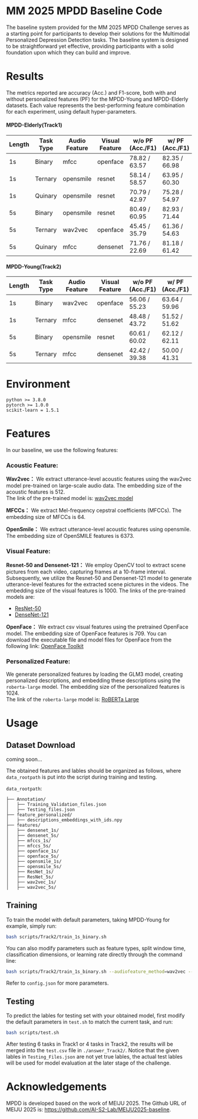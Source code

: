 # MM 2025 MPDD Baseline Code
The baseline system provided for the MM 2025 MPDD Challenge serves as a starting point for participants to develop their solutions for the Multimodal Personalized Depression Detection tasks. The baseline system is designed to be straightforward yet effective, providing participants with a solid foundation upon which they can build and improve.
# Results

The metrics reported are accuracy (Acc.) and F1-score, both with and without personalized features (PF) for the MPDD-Young and MPDD-Elderly datasets. Each value represents the best-performing feature combination for each experiment, using default hyper-parameters.

#### MPDD-Elderly(Track1)

| Length | Task Type | Audio Feature | Visual Feature | w/o PF (Acc./F1) | w/ PF (Acc./F1) |
|--------|-----------|---------------|----------------|-------------------|----------------|
| 1s     | Binary    | mfcc          | openface       | 78.82 / 63.57    | 82.35 / 66.98  |
| 1s     | Ternary   | opensmile     | resnet         | 58.14 / 58.57    | 63.95 / 60.30  |
| 1s     | Quinary   | opensmile     | resnet         | 70.79 / 42.97    | 75.28 / 54.97 |
| 5s     | Binary    | opensmile     | resnet         | 80.49 / 60.95    | 82.93 / 71.44 |
| 5s     | Ternary   | wav2vec       | openface       | 45.45 / 35.79    | 61.36 / 54.63 |
| 5s     | Quinary   | mfcc          | densenet       | 71.76 / 22.69    | 81.18 / 61.42 |

#### MPDD-Young(Track2)

| Length | Task Type | Audio Feature | Visual Feature | w/o PF (Acc./F1) | w/ PF (Acc./F1) |
|--------|-----------|---------------|----------------|------------------|-----------------|
| 1s     | Binary    | wav2vec       | openface       | 56.06 / 55.23    | 63.64 / 59.96   |
| 1s     | Ternary   | mfcc          | densenet       | 48.48 / 43.72    | 51.52 / 51.62   |
| 5s     | Binary    | opensmile     | resnet         | 60.61 / 60.02    | 62.12 / 62.11   |
| 5s     | Ternary   | mfcc          | densenet       | 42.42 / 39.38    | 50.00 / 41.31   |

# Environment

    python >= 3.8.0
    pytorch >= 1.0.0
    scikit-learn = 1.5.1

# Features

In our baseline, we use the following features:

### Acoustic Feature:
**Wav2vec：** We extract utterance-level acoustic features using the wav2vec model pre-trained on large-scale audio data. The embedding size of the acoustic features is 512.  
The link of the pre-trained model is: [wav2vec model](https://github.com/facebookresearch/fairseq/tree/main/examples/wav2vec)

**MFCCs：** We extract Mel-frequency cepstral coefficients (MFCCs). The embedding size of MFCCs is 64.  

**OpenSmile：** We extract utterance-level acoustic features using opensmile. The embedding size of OpenSMILE features is 6373.  

### Visual Feature:
**Resnet-50 and Densenet-121：** We employ OpenCV tool to extract scene pictures from each video, capturing frames at a 10-frame interval. Subsequently, we utilize the Resnet-50 and Densenet-121 model to generate utterance-level features for the extracted scene pictures in the videos. The embedding size of the visual features is 1000.
The links of the pre-trained models are:  
- [ResNet-50](https://huggingface.co/microsoft/resnet-50)  
- [DenseNet-121](https://huggingface.co/pytorch/vision/v0.10.0/densenet121)  

**OpenFace：** We extract csv visual features using the pretrained OpenFace model. The embedding size of OpenFace features is 709. You can download the executable file and model files for OpenFace from the following link: [OpenFace Toolkit](https://github.com/TadasBaltrusaitis/OpenFace)

### Personalized Feature:
We generate personalized features by loading the GLM3 model, creating personalized descriptions, and embedding these descriptions using the `roberta-large` model. The embedding size of the personalized features is 1024.  
The link of the `roberta-large` model is: [RoBERTa Large](https://huggingface.co/roberta-large)

# Usage
## Dataset Download
coming soon...

The obtained features and lables should be organized as follows, where `data_rootpath` is put into the script during training and testing.

`data_rootpath`:

    ├── Annotation/
    │   ├── Training_Validation_files.json
    │   ├── Testing_files.json
    ├── feature_personalized/
    │   ├── descriptions_embeddings_with_ids.npy
    ├── features/
    │   ├── densenet_1s/
    │   ├── densenet_5s/
    │   ├── mfccs_1s/
    │   ├── mfccs_5s/
    │   ├── openface_1s/
    │   ├── openface_5s/
    │   ├── opensmile_1s/
    │   ├── opensmile_5s/
    │   ├── ResNet_1s/
    │   ├── ResNet_5s/
    │   ├── wav2vec_1s/
    │   ├── wav2vec_5s/

## Training
To train the model with default parameters, taking MPDD-Young for example, simply run:  
```bash
bash scripts/Track2/train_1s_binary.sh
```

You can also modify parameters such as feature types, split window time, classification dimensions, or learning rate directly through the command line:  
```bash
bash scripts/Track2/train_1s_binary.sh --audiofeature_method=wav2vec --videofeature_method=resnet --splitwindow_time=5s --labelcount=5 --batch_size=32 --lr=0.001 --num_epochs=500
```
Refer to `config.json` for more parameters.

## Testing
To predict the lables for testing set with your obtained model, first modify the default parameters in `test.sh` to match the current task, and run:  
```bash
bash scripts/test.sh
```
After testing 6 tasks in Track1 or 4 tasks in Track2, the results will be merged into the `test.csv` file in `./answer_Track2/`.
Notice that the given lables in `Testing_Files.json` are not yet true lables, the actual test lables will be used for model evaluation at the later stage of the challenge.

# Acknowledgements
MPDD is developed based on the work of MEIJU 2025. The Github URL of MEIJU 2025 is: https://github.com/AI-S2-Lab/MEIJU2025-baseline.
